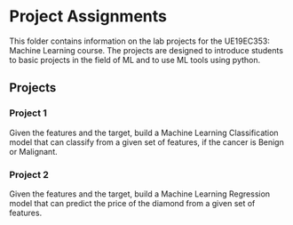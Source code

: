 # Project Assignments
This folder contains information on the lab projects for the UE19EC353: Machine Learning course. The projects are designed to introduce students to basic projects in the field of ML and to use ML tools using python.

## Projects

### Project 1 

Given the features and the target, build a Machine Learning Classification model that can classify from a given set of features, if the cancer is Benign or Malignant.

### Project 2

Given the features and the target, build a Machine Learning Regression model that can predict the price of the diamond from a given set of features.
